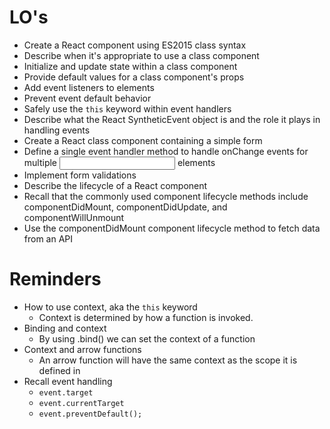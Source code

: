 # LO's

* Create a React component using ES2015 class syntax
* Describe when it's appropriate to use a class component
* Initialize and update state within a class component
* Provide default values for a class component's props
* Add event listeners to elements
* Prevent event default behavior
* Safely use the `this` keyword within event handlers
* Describe what the React SyntheticEvent object is and the role it plays in handling events
* Create a React class component containing a simple form
* Define a single event handler method to handle onChange events for multiple <input> elements
* Implement form validations
* Describe the lifecycle of a React component
* Recall that the commonly used component lifecycle methods include componentDidMount, componentDidUpdate, and componentWillUnmount
* Use the componentDidMount component lifecycle method to fetch data from an API




# Reminders

* How to use context, aka the `this` keyword
    - Context is determined by how a function is invoked.
* Binding and context
    - By using .bind() we can set the context of a function
* Context and arrow functions
    - An arrow function will have the same context as the scope it is defined in
* Recall event handling
    - `event.target`
    - `event.currentTarget`
    - `event.preventDefault();`



